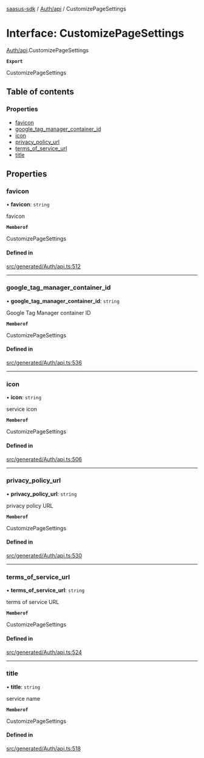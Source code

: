 [saasus-sdk](../README.md) / [Auth/api](../modules/Auth_api.md) / CustomizePageSettings

# Interface: CustomizePageSettings

[Auth/api](../modules/Auth_api.md).CustomizePageSettings

**`Export`**

CustomizePageSettings

## Table of contents

### Properties

- [favicon](Auth_api.CustomizePageSettings.md#favicon)
- [google\_tag\_manager\_container\_id](Auth_api.CustomizePageSettings.md#google_tag_manager_container_id)
- [icon](Auth_api.CustomizePageSettings.md#icon)
- [privacy\_policy\_url](Auth_api.CustomizePageSettings.md#privacy_policy_url)
- [terms\_of\_service\_url](Auth_api.CustomizePageSettings.md#terms_of_service_url)
- [title](Auth_api.CustomizePageSettings.md#title)

## Properties

### favicon

• **favicon**: `string`

favicon

**`Memberof`**

CustomizePageSettings

#### Defined in

[src/generated/Auth/api.ts:512](https://github.com/saasus-platform/saasus-sdk-javascript/blob/2c78b0a/src/generated/Auth/api.ts#L512)

___

### google\_tag\_manager\_container\_id

• **google\_tag\_manager\_container\_id**: `string`

Google Tag Manager container ID

**`Memberof`**

CustomizePageSettings

#### Defined in

[src/generated/Auth/api.ts:536](https://github.com/saasus-platform/saasus-sdk-javascript/blob/2c78b0a/src/generated/Auth/api.ts#L536)

___

### icon

• **icon**: `string`

service icon

**`Memberof`**

CustomizePageSettings

#### Defined in

[src/generated/Auth/api.ts:506](https://github.com/saasus-platform/saasus-sdk-javascript/blob/2c78b0a/src/generated/Auth/api.ts#L506)

___

### privacy\_policy\_url

• **privacy\_policy\_url**: `string`

privacy policy URL

**`Memberof`**

CustomizePageSettings

#### Defined in

[src/generated/Auth/api.ts:530](https://github.com/saasus-platform/saasus-sdk-javascript/blob/2c78b0a/src/generated/Auth/api.ts#L530)

___

### terms\_of\_service\_url

• **terms\_of\_service\_url**: `string`

terms of service URL

**`Memberof`**

CustomizePageSettings

#### Defined in

[src/generated/Auth/api.ts:524](https://github.com/saasus-platform/saasus-sdk-javascript/blob/2c78b0a/src/generated/Auth/api.ts#L524)

___

### title

• **title**: `string`

service name

**`Memberof`**

CustomizePageSettings

#### Defined in

[src/generated/Auth/api.ts:518](https://github.com/saasus-platform/saasus-sdk-javascript/blob/2c78b0a/src/generated/Auth/api.ts#L518)
